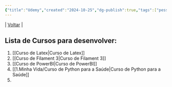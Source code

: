 ```yaml
---
{"title":"Udemy","created":"2024-10-25","dg-publish":true,"tags":["pessoal/estudos","pessoal/quaseumdev"],"permalink":"/1-minha-vida/udemy/","dgPassFrontmatter":true}
---
```


| [Voltar](index) |
## Lista de Cursos para desenvolver:
1. [[Curso de Latex\|Curso de Latex]]
2. [[Curso de Filament 3\|Curso de Filament 3]]
3. [[Curso de PowerBI\|Curso de PowerBI]]
4. [[1.Minha Vida/Curso de Python para a Saúde\|Curso de Python para a Saúde]]
5. 